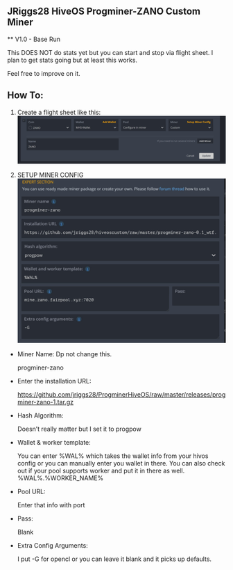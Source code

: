## JRiggs28  HiveOS Progminer-ZANO Custom Miner
** V1.0 - Base Run


This DOES NOT do stats yet but you can start and stop via flight sheet. I plan to get stats going but at least this works.

Feel free to improve on it. 


## How To:

1) Create a flight sheet like this: 
![flightsheet1](minerconfig1.jpg)


2) SETUP MINER CONFIG
![minerconfig](minerconfig.jpg)

- Miner Name: Dp not change this.

  progminer-zano

- Enter the installation URL: 

  https://github.com/jriggs28/ProgminerHiveOS/raw/master/releases/progminer-zano-1.tar.gz

- Hash Algorithm:

  Doesn’t really matter but I set it to progpow

- Wallet & worker template:

  You can enter %WAL% which takes the wallet info from your hivos config or you can manually enter you wallet in there.  You can also check out if your pool supports worker and put it in there as well.
%WAL%.%WORKER_NAME%

- Pool URL:

  Enter that info with port

- Pass:

  Blank

- Extra Config Arguments:

  I put -G for opencl or you can leave it blank and it picks up defaults.
